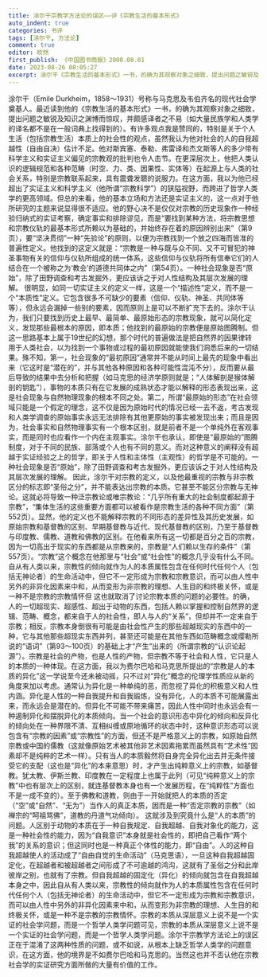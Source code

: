 ```yaml
---
title: 涂尔干宗教学方法论的误区——评《宗教生活的基本形式》
auto_indent: true
categories: 书评
tags: [涂尔干, 方法论]
comment: true
editor: 皎然
first_publish: 《中国图书商报》2000.08.01
date: 2023-08-26 08:05:27
excerpt: 涂尔干《宗教生活的基本形式》一书，的确为其观察对象之细致，提出问题之敏锐及知识之渊博而惊叹，并颇感译者之不易（如大量民族学和人类学的译名都不是在一般词典上找得到的）。有许多观点我是赞同的，特别是关于个人生活（包括宗教生活）本质上的社会性的观点，虽然我认为他对社会的人的自我超越性（自由自决）估计不足。他对斯宾塞、泰勒、弗雷译和杰文斯等人的多少带有科学主义和实证主义偏见的宗教观的批判也令人击节。在更深层次上，他把人类认识的逻辑规范和各种范畴（时空、力、类、因果性、实体等）在起源上与人类的社会关系，特别是宗教联系起来，具有震聋发聩的说服力。
---
```

涂尔干（Emile Durkheim，1858～1931）号称与马克思及韦伯齐名的现代社会学奠基人。最近读到他的《宗教生活的基本形式》一书，的确为其观察对象之细致，提出问题之敏锐及知识之渊博而惊叹，并颇感译者之不易（如大量民族学和人类学的译名都不是在一般词典上找得到的）。有许多观点我是赞同的，特别是关于个人生活（包括宗教生活）本质上的社会性的观点，虽然我认为他对社会的人的自我超越性（自由自决）估计不足。他对斯宾塞、泰勒、弗雷译和杰文斯等人的多少带有科学主义和实证主义偏见的宗教观的批判也令人击节。在更深层次上，他把人类认识的逻辑规范和各种范畴（时空、力、类、因果性、实体等）在起源上与人类的社会关系，特别是宗教联系起来，具有震聋发聩的说服力。在这方面，我以为他已经超出了实证主义和科学主义（他所谓“宗教科学”）的狭隘视野，而跨进了哲学人类学的更高领域。但总的来看，他的基本立场和方法还是实证主义的，这一点对于他所研究的主题来说显得很不适应。他的野心决不是仅仅对宗教的历史现象作一种经验归纳式的实证考察，确定事实和排除谬见，而是“要找到某种方法，将宗教思想和宗教仪轨的最基本形式所赖以为基础的，并始终存在着的原因辨别出来”（第9页），要“坚决贯彻”一种“先验论”的原则，以便为宗教找到一个放之四海而皆准的普遍性定义。他找到的这定义就是：“宗教是一种与既与众不同、又不可冒犯的神圣事物有关的信仰与仪轨所组成的统一体系，这些信仰与仪轨将所有信奉它们的人结合在一个被称之为‘教会’的道德共同体之内”（第54页）。一种社会现象是否“原始”，除了田野调查和考古发掘外，更应该诉之于对人性结构及其层次发展的理解。
很明显，如同一切实证主义的定义一样，这是一个“描述性”定义，而不是一个“本质性”定义。它包含很多不可缺少的要素（信仰、仪轨、神圣、共同体等等），但永远会漏掉一些别的要素，因而原则上是可以不断扩充下去的。涂尔干认为，我们只要找到历史上最早、最简单、最原始形态的宗教现象，就可以简化定义，发现那些最根本的原因，即本质；他找到的最原始的宗教便是原始图腾制。但这一思路基本上属于19世纪的幻想，那个时代的普遍做法是把自然界的因果律转用于人类社会，以为找到一个事物或过程的最初原因就能使我们洞悉后来的一切结果。殊不知，第一，社会现象的“最初原因”通常并不能从时间上最先的现象中看出来（它这时是“潜在的”，并与其他各种原因和各种可能性混沌不分），反而要从最后导致的结果中去分析和把握（如马克思的经济学原则就是；“人体解剖是猴体解剖的钥匙”），事物的本质只有在它发展的成熟状态才能以解释的形态表现出来，这是社会现象与自然物理现象的根本不同之处。第二，所谓“最原始的形态”在社会领域只能是一个假定的理念，这不仅是因为原始时代的情况已经一去不返，考古发现和人类学调查的原始事实永远无法排除有其他更原始的事实被发现出来；而且是因为，社会事实和自然物理事实有一个根本区别，就是前者不是一个单纯外在客观事实，而是同时也应看作一个内在主观事实。涂尔干也承认，即使是“最原始的”图腾制度，对于不同的民族、部落或个人也有不同的意义。而对这种意义的阐释没有超越于实证经验之上的哲学，即关于人性和主体性（主观性）的哲学是不可能的。一种社会现象是否“原始”，除了田野调查和考古发掘外，更应该诉之于对人性结构及其层次发展的理解。
因此，涂尔干对宗教的定义，以及他最重视的宗教与非宗教区分的标志即“圣俗之分”，并不能表达出宗教的本质。它甚至不能区分宗教与无神论。这就必将导致一种泛宗教论或唯宗教论：“几乎所有重大的社会制度都起源于宗教”，“集体生活的这些重要方面都可以被看作是宗教生活的各种不同方面”（第552页）。显然，他的定义也不能解释宗教的不同形态的差异性及其历史发展，如原始宗教和基督教的区别、早期基督教与近代、现代基督教的区别，乃至于基督教与印度教、儒教、道教和佛教的区别。在他看来所有这一切都是百分之百的宗教，因为一切高出于现实的东西都是从宗教来的，宗教是“人们赖以生存的条件”（第557页）。“宗教”这个概念在他那里与“社会”或“社会性”的概念几乎没有什么不同。自从有人类以来，宗教性的倾向就作为人的本质属性包含在任何时代任何个人（包括无神论者）的生命活动中，但它不一定形成为宗教和宗教意识，而可以由人性中另外的非异化因素来中和，从而变形为非宗教的理想、人生目的和终极关怀，或是一种不是宗教的宗教情怀但
这也就取消了讨论宗教本质的问题的必要性。的确，人的一切超现实、超感性、超出于动物的东西，包括人赖以掌握和控制自然界的逻辑、范畴、概念，都来自于人的社会性，即人与人的“关系”，但却并不一定来自于宗教；相反，宗教本身倒很有可能是由社会性产生的那些超越现实的东西中的一种，它与其他那些超现实东西并列，甚至还可能是在其他东西如范畴概念或缨勒所说的“语词”（第93～100页）的基础上才“产生”出来的（所谓宗教的“认识论起源”）。宗教是社会的产物，也是人性的产物，但宗教不等于社会和人性，它只是人的本质的一种体现。在这方面，我以为费尔巴哈和马克思所提出的“宗教是人的本质的异化”这一学说至今还未被动摇，只不过对“异化”概念的伦理学性质应从新的角度来加以考虑。通常认为异化是一种单纯的恶，而忽视了异化的积极意义和人性内涵。异化是人性的一种自我提升和自我锻炼，没有异化，人的本质不可能展露出来，而永远会是潜在的。但异化不可能不带来痛苦，因此人性中同时也永远会有一种遏制异化和摆脱异化的本质倾向。当一个社会的意识形态中异化的倾向和反异化的倾向处在一种界限不清、互相纠缠或原地循环的状态中时，这种意识形态可以说包含有“宗教的因素”或“宗教性”的方面，但还不是严格意义上的宗教，如原始自然宗教或中国的儒教（这就像原始艺术被其他非艺术因素拖累而虽然具有“艺术性”因素却不是纯粹的艺术一样）。只有当人的本质毅然将自身完全异化出去并无条件接受它的支配（这也是“异化”的本来意思）时，才产生出纯粹意义上的宗教，如基督教。犹太教、伊斯兰教、印度教在一定程度上也属于此列（可见“纯粹意义上的宗教”中也有层次上的区别，就连基督教本身也有一个发展历程，在“纯粹性”方面也不是一成不变的）。至于佛教和道教，则由于一开始就把人的本质的否定（“空”或“自然”、“无为”）当作人的真正本质，因而是一种“否定宗教的宗教”（如禅宗的“呵祖骂佛”，道教的丹道气功倾向）。
这就涉及到究竟什么是“人的本质”的问题。人区别于动物的本质在于一种自我规定、自我超越、自我对象化的能力，这是一种社会性的能力，因为“自我意识”本身就是社会性的，即把自己看作“两个我”的关系的意识；但这同时也是一种真正个体性的能力，即“自由”。人的这种自我超越使人的活动成了“自由自觉的生命活动”（马克思语），一旦这种自我超越固定化，在超越者和被超越者之间形成了不可逾越的鸿沟，这就有了圣俗之分和此岸彼岸之别，也就有了宗教。但自我超越的固定化（异化）的倾向就包含在自我超越本身之中，因此自从有人类以来，宗教性的倾向就作为人的本质属性包含在任何时代任何个人（包括无神论者）的生命活动中，但它不一定形成为宗教和宗教意识，而可以由人性中另外的非异化因素来中和，从而变形为非宗教的理想、人生目的和终极关怀，或是一种不是宗教的宗教情怀。宗教的本质从深层意义上说不是一个实证的社会学问题，而是一个哲学人类学问题可见，宗教的本质从深层意义上说不是一个实证的社会学问题，而是一个哲学人类学问题。涂尔干宗教学方法论上的误区正在于混淆了这两种性质的问题，或不如说，从根本上缺乏哲学人类学的问题意识，在这方面，他的境界是不如费尔巴哈和马克思的。当然这也并不否认他在宗教社会学的实证研究方面所做的大量有价值的工作。
